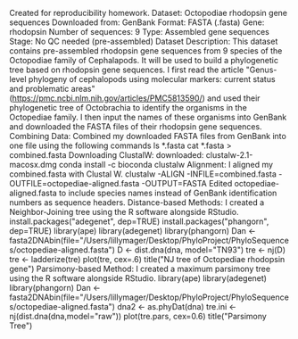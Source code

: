 Created for reproducibility homework.
Dataset: Octopodiae rhodopsin gene sequences 
  Downloaded from: GenBank
  Format: FASTA (.fasta)
  Gene: rhodopsin
  Number of sequences: 9
  Type: Assembled gene sequences
  Stage: No QC needed (pre-assembled)
Dataset Description: 
  This dataset contains pre-assembled rhodopsin gene sequences from 9 species of the Octopodiae family of Cephalapods. It will be used to build a phylogenetic tree based on rhodopsin gene sequences. I first read the article "Genus-level phylogeny of cephalopods using molecular markers: current status and problematic areas" (https://pmc.ncbi.nlm.nih.gov/articles/PMC5813590/) and used their phylogenetic tree of Octobrachia to identify the organisms in the Octopediae family. I then input the names of these organisms into GenBank and downloaded the FASTA files of their rhodopsin gene sequences. 
Combining Data: 
  Combined my downloaded FASTA files from GenBank into one file using the following commands 
	ls *.fasta 
	cat *.fasta > combined.fasta
Downloading ClustalW: 
	downloaded: clustalw-2.1-macosx.dmg
	conda install -c bioconda clustalw
Alignment: 
  I aligned my combined.fasta with Clustal W.
	clustalw -ALIGN -INFILE=combined.fasta -OUTFILE=octopediae-aligned.fasta -OUTPUT=FASTA 
	Edited octopediae-aligned.fasta to include species names instead of GenBank identification numbers as sequence headers.
Distance-based Methods: 
  I created a Neighbor-Joining tree using the R software alongside RStudio.
	install.packages("adegenet", dep=TRUE)
	install.packages("phangorn", dep=TRUE)
	library(ape)
	library(adegenet)
	library(phangorn)
	Dan <- fasta2DNAbin(file="/Users/lillymager/Desktop/PhyloProject/PhyloSequences/octopediae-aligned.fasta")
	D <- dist.dna(dna, model="TN93")
	tre <- nj(D)
	tre <- ladderize(tre)
	plot(tre, cex=.6)
	title("NJ tree of Octopediae rhodopsin gene")
Parsimony-based Method: 
  I created a maximum parsimony tree using the R software alongside RStudio.
	library(ape)
	library(adegenet)
	library(phangorn)
	Dan <- fasta2DNAbin(file="/Users/lillymager/Desktop/PhyloProject/PhyloSequences/octopediae-aligned.fasta")
	dna2 <- as.phyDat(dna)
	tre.ini <- nj(dist.dna(dna,model="raw"))
	plot(tre.pars, cex=0.6)
	title("Parsimony Tree")